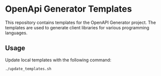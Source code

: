 # OpenApi Generator Templates

This repository contains templates for the OpenAPI Generator project. 
The templates are used to generate client libraries for various programming languages.

## Usage
Update local templates with the following command:
```shell
./update_templates.sh
```
